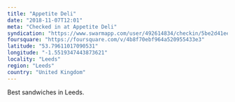 ```yaml
---
title: "Appetite Deli"
date: "2018-11-07T12:01"
meta: "Checked in at Appetite Deli"
syndication: "https://www.swarmapp.com/user/492614834/checkin/5be2d41ee55d8b002cfa7157"
foursquare: "https://foursquare.com/v/4b8f70ebf964a520955433e3"
latitude: "53.79611017090531"
longitude: "-1.5519347443873621"
locality: "Leeds"
region: "Leeds"
country: "United Kingdom"
---
```

Best sandwiches in Leeds.
